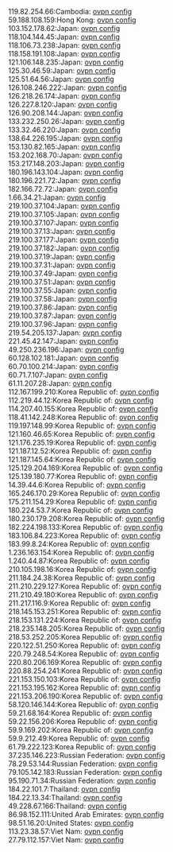 119.82.254.66:Cambodia: [ovpn config](vpn/119_82_254_66.ovpn)  
59.188.108.159:Hong Kong: [ovpn config](vpn/59_188_108_159.ovpn)  
103.152.178.62:Japan: [ovpn config](vpn/103_152_178_62.ovpn)  
118.104.144.45:Japan: [ovpn config](vpn/118_104_144_45.ovpn)  
118.106.73.238:Japan: [ovpn config](vpn/118_106_73_238.ovpn)  
118.158.191.108:Japan: [ovpn config](vpn/118_158_191_108.ovpn)  
121.106.148.235:Japan: [ovpn config](vpn/121_106_148_235.ovpn)  
125.30.46.59:Japan: [ovpn config](vpn/125_30_46_59.ovpn)  
125.51.64.56:Japan: [ovpn config](vpn/125_51_64_56.ovpn)  
126.108.246.222:Japan: [ovpn config](vpn/126_108_246_222.ovpn)  
126.218.26.174:Japan: [ovpn config](vpn/126_218_26_174.ovpn)  
126.227.8.120:Japan: [ovpn config](vpn/126_227_8_120.ovpn)  
126.90.208.144:Japan: [ovpn config](vpn/126_90_208_144.ovpn)  
133.232.250.26:Japan: [ovpn config](vpn/133_232_250_26.ovpn)  
133.32.46.220:Japan: [ovpn config](vpn/133_32_46_220.ovpn)  
138.64.226.195:Japan: [ovpn config](vpn/138_64_226_195.ovpn)  
153.130.82.165:Japan: [ovpn config](vpn/153_130_82_165.ovpn)  
153.202.168.70:Japan: [ovpn config](vpn/153_202_168_70.ovpn)  
153.217.148.203:Japan: [ovpn config](vpn/153_217_148_203.ovpn)  
180.196.143.104:Japan: [ovpn config](vpn/180_196_143_104.ovpn)  
180.196.221.72:Japan: [ovpn config](vpn/180_196_221_72.ovpn)  
182.166.72.72:Japan: [ovpn config](vpn/182_166_72_72.ovpn)  
1.66.34.21:Japan: [ovpn config](vpn/1_66_34_21.ovpn)  
219.100.37.104:Japan: [ovpn config](vpn/219_100_37_104.ovpn)  
219.100.37.105:Japan: [ovpn config](vpn/219_100_37_105.ovpn)  
219.100.37.107:Japan: [ovpn config](vpn/219_100_37_107.ovpn)  
219.100.37.13:Japan: [ovpn config](vpn/219_100_37_13.ovpn)  
219.100.37.177:Japan: [ovpn config](vpn/219_100_37_177.ovpn)  
219.100.37.182:Japan: [ovpn config](vpn/219_100_37_182.ovpn)  
219.100.37.19:Japan: [ovpn config](vpn/219_100_37_19.ovpn)  
219.100.37.31:Japan: [ovpn config](vpn/219_100_37_31.ovpn)  
219.100.37.49:Japan: [ovpn config](vpn/219_100_37_49.ovpn)  
219.100.37.51:Japan: [ovpn config](vpn/219_100_37_51.ovpn)  
219.100.37.55:Japan: [ovpn config](vpn/219_100_37_55.ovpn)  
219.100.37.58:Japan: [ovpn config](vpn/219_100_37_58.ovpn)  
219.100.37.86:Japan: [ovpn config](vpn/219_100_37_86.ovpn)  
219.100.37.87:Japan: [ovpn config](vpn/219_100_37_87.ovpn)  
219.100.37.96:Japan: [ovpn config](vpn/219_100_37_96.ovpn)  
219.54.205.137:Japan: [ovpn config](vpn/219_54_205_137.ovpn)  
221.45.42.147:Japan: [ovpn config](vpn/221_45_42_147.ovpn)  
49.250.236.196:Japan: [ovpn config](vpn/49_250_236_196.ovpn)  
60.128.102.181:Japan: [ovpn config](vpn/60_128_102_181.ovpn)  
60.70.100.214:Japan: [ovpn config](vpn/60_70_100_214.ovpn)  
60.71.7.107:Japan: [ovpn config](vpn/60_71_7_107.ovpn)  
61.11.207.28:Japan: [ovpn config](vpn/61_11_207_28.ovpn)  
112.167.199.210:Korea Republic of: [ovpn config](vpn/112_167_199_210.ovpn)  
112.219.44.12:Korea Republic of: [ovpn config](vpn/112_219_44_12.ovpn)  
114.207.40.155:Korea Republic of: [ovpn config](vpn/114_207_40_155.ovpn)  
118.41.142.248:Korea Republic of: [ovpn config](vpn/118_41_142_248.ovpn)  
119.197.148.99:Korea Republic of: [ovpn config](vpn/119_197_148_99.ovpn)  
121.160.46.65:Korea Republic of: [ovpn config](vpn/121_160_46_65.ovpn)  
121.176.235.19:Korea Republic of: [ovpn config](vpn/121_176_235_19.ovpn)  
121.187.12.52:Korea Republic of: [ovpn config](vpn/121_187_12_52.ovpn)  
121.187.145.64:Korea Republic of: [ovpn config](vpn/121_187_145_64.ovpn)  
125.129.204.169:Korea Republic of: [ovpn config](vpn/125_129_204_169.ovpn)  
125.139.180.77:Korea Republic of: [ovpn config](vpn/125_139_180_77.ovpn)  
14.39.44.6:Korea Republic of: [ovpn config](vpn/14_39_44_6.ovpn)  
165.246.170.29:Korea Republic of: [ovpn config](vpn/165_246_170_29.ovpn)  
175.211.154.29:Korea Republic of: [ovpn config](vpn/175_211_154_29.ovpn)  
180.224.53.7:Korea Republic of: [ovpn config](vpn/180_224_53_7.ovpn)  
180.230.179.208:Korea Republic of: [ovpn config](vpn/180_230_179_208.ovpn)  
182.224.198.133:Korea Republic of: [ovpn config](vpn/182_224_198_133.ovpn)  
183.106.84.223:Korea Republic of: [ovpn config](vpn/183_106_84_223.ovpn)  
183.99.8.24:Korea Republic of: [ovpn config](vpn/183_99_8_24.ovpn)  
1.236.163.154:Korea Republic of: [ovpn config](vpn/1_236_163_154.ovpn)  
1.240.44.87:Korea Republic of: [ovpn config](vpn/1_240_44_87.ovpn)  
210.105.198.16:Korea Republic of: [ovpn config](vpn/210_105_198_16.ovpn)  
211.184.24.38:Korea Republic of: [ovpn config](vpn/211_184_24_38.ovpn)  
211.210.229.127:Korea Republic of: [ovpn config](vpn/211_210_229_127.ovpn)  
211.210.49.180:Korea Republic of: [ovpn config](vpn/211_210_49_180.ovpn)  
211.217.116.9:Korea Republic of: [ovpn config](vpn/211_217_116_9.ovpn)  
218.145.153.251:Korea Republic of: [ovpn config](vpn/218_145_153_251.ovpn)  
218.153.131.224:Korea Republic of: [ovpn config](vpn/218_153_131_224.ovpn)  
218.235.148.205:Korea Republic of: [ovpn config](vpn/218_235_148_205.ovpn)  
218.53.252.205:Korea Republic of: [ovpn config](vpn/218_53_252_205.ovpn)  
220.122.51.250:Korea Republic of: [ovpn config](vpn/220_122_51_250.ovpn)  
220.79.248.54:Korea Republic of: [ovpn config](vpn/220_79_248_54.ovpn)  
220.80.206.169:Korea Republic of: [ovpn config](vpn/220_80_206_169.ovpn)  
220.88.254.241:Korea Republic of: [ovpn config](vpn/220_88_254_241.ovpn)  
221.153.150.103:Korea Republic of: [ovpn config](vpn/221_153_150_103.ovpn)  
221.153.195.162:Korea Republic of: [ovpn config](vpn/221_153_195_162.ovpn)  
221.153.206.190:Korea Republic of: [ovpn config](vpn/221_153_206_190.ovpn)  
58.120.146.144:Korea Republic of: [ovpn config](vpn/58_120_146_144.ovpn)  
59.21.68.164:Korea Republic of: [ovpn config](vpn/59_21_68_164.ovpn)  
59.22.156.206:Korea Republic of: [ovpn config](vpn/59_22_156_206.ovpn)  
59.9.169.202:Korea Republic of: [ovpn config](vpn/59_9_169_202.ovpn)  
59.9.212.49:Korea Republic of: [ovpn config](vpn/59_9_212_49.ovpn)  
61.79.222.123:Korea Republic of: [ovpn config](vpn/61_79_222_123.ovpn)  
37.235.146.223:Russian Federation: [ovpn config](vpn/37_235_146_223.ovpn)  
78.29.53.144:Russian Federation: [ovpn config](vpn/78_29_53_144.ovpn)  
79.105.142.183:Russian Federation: [ovpn config](vpn/79_105_142_183.ovpn)  
95.190.71.34:Russian Federation: [ovpn config](vpn/95_190_71_34.ovpn)  
184.22.101.7:Thailand: [ovpn config](vpn/184_22_101_7.ovpn)  
184.22.13.34:Thailand: [ovpn config](vpn/184_22_13_34.ovpn)  
49.228.67.166:Thailand: [ovpn config](vpn/49_228_67_166.ovpn)  
86.98.152.111:United Arab Emirates: [ovpn config](vpn/86_98_152_111.ovpn)  
98.51.16.20:United States: [ovpn config](vpn/98_51_16_20.ovpn)  
113.23.38.57:Viet Nam: [ovpn config](vpn/113_23_38_57.ovpn)  
27.79.112.157:Viet Nam: [ovpn config](vpn/27_79_112_157.ovpn)  
